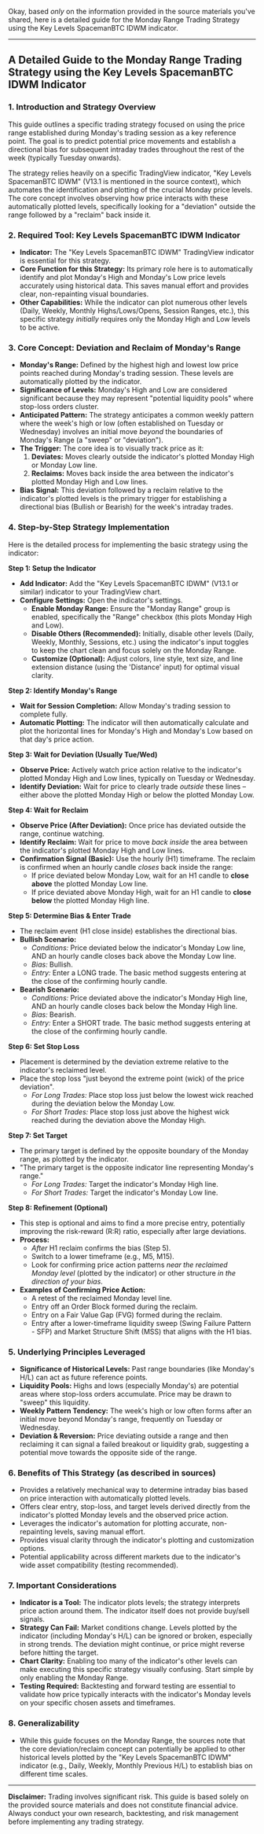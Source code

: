 Okay, based *only* on the information provided in the source materials you've shared, here is a detailed guide for the Monday Range Trading Strategy using the Key Levels SpacemanBTC IDWM indicator.

---

## A Detailed Guide to the Monday Range Trading Strategy using the Key Levels SpacemanBTC IDWM Indicator

### 1. Introduction and Strategy Overview

This guide outlines a specific trading strategy focused on using the price range established during Monday's trading session as a key reference point. The goal is to predict potential price movements and establish a directional bias for subsequent intraday trades throughout the rest of the week (typically Tuesday onwards).

The strategy relies heavily on a specific TradingView indicator, "Key Levels SpacemanBTC IDWM" (V13.1 is mentioned in the source context), which automates the identification and plotting of the crucial Monday price levels. The core concept involves observing how price interacts with these automatically plotted levels, specifically looking for a "deviation" outside the range followed by a "reclaim" back inside it.

### 2. Required Tool: Key Levels SpacemanBTC IDWM Indicator

*   **Indicator:** The "Key Levels SpacemanBTC IDWM" TradingView indicator is essential for this strategy.
*   **Core Function for this Strategy:** Its primary role here is to automatically identify and plot Monday's High and Monday's Low price levels accurately using historical data. This saves manual effort and provides clear, non-repainting visual boundaries.
*   **Other Capabilities:** While the indicator can plot numerous other levels (Daily, Weekly, Monthly Highs/Lows/Opens, Session Ranges, etc.), this specific strategy *initially* requires only the Monday High and Low levels to be active.

### 3. Core Concept: Deviation and Reclaim of Monday's Range

*   **Monday's Range:** Defined by the highest high and lowest low price points reached during Monday's trading session. These levels are automatically plotted by the indicator.
*   **Significance of Levels:** Monday's High and Low are considered significant because they may represent "potential liquidity pools" where stop-loss orders cluster.
*   **Anticipated Pattern:** The strategy anticipates a common weekly pattern where the week's high or low (often established on Tuesday or Wednesday) involves an initial move *beyond* the boundaries of Monday's Range (a "sweep" or "deviation").
*   **The Trigger:** The core idea is to visually track price as it:
    1.  **Deviates:** Moves clearly outside the indicator's plotted Monday High or Monday Low line.
    2.  **Reclaims:** Moves back inside the area between the indicator's plotted Monday High and Low lines.
*   **Bias Signal:** This deviation followed by a reclaim relative to the indicator's plotted levels is the primary trigger for establishing a directional bias (Bullish or Bearish) for the week's intraday trades.

### 4. Step-by-Step Strategy Implementation

Here is the detailed process for implementing the basic strategy using the indicator:

**Step 1: Setup the Indicator**
*   **Add Indicator:** Add the "Key Levels SpacemanBTC IDWM" (V13.1 or similar) indicator to your TradingView chart.
*   **Configure Settings:** Open the indicator's settings.
    *   **Enable Monday Range:** Ensure the "Monday Range" group is enabled, specifically the "Range" checkbox (this plots Monday High and Low).
    *   **Disable Others (Recommended):** Initially, disable other levels (Daily, Weekly, Monthly, Sessions, etc.) using the indicator's input toggles to keep the chart clean and focus solely on the Monday Range.
    *   **Customize (Optional):** Adjust colors, line style, text size, and line extension distance (using the 'Distance' input) for optimal visual clarity.

**Step 2: Identify Monday's Range**
*   **Wait for Session Completion:** Allow Monday's trading session to complete fully.
*   **Automatic Plotting:** The indicator will then automatically calculate and plot the horizontal lines for Monday's High and Monday's Low based on that day's price action.

**Step 3: Wait for Deviation (Usually Tue/Wed)**
*   **Observe Price:** Actively watch price action relative to the indicator's plotted Monday High and Low lines, typically on Tuesday or Wednesday.
*   **Identify Deviation:** Wait for price to clearly trade *outside* these lines – either above the plotted Monday High or below the plotted Monday Low.

**Step 4: Wait for Reclaim**
*   **Observe Price (After Deviation):** Once price has deviated outside the range, continue watching.
*   **Identify Reclaim:** Wait for price to move *back inside* the area between the indicator's plotted Monday High and Low lines.
*   **Confirmation Signal (Basic):** Use the hourly (H1) timeframe. The reclaim is confirmed when an hourly candle *closes* back inside the range:
    *   If price deviated below Monday Low, wait for an H1 candle to **close above** the plotted Monday Low line.
    *   If price deviated above Monday High, wait for an H1 candle to **close below** the plotted Monday High line.

**Step 5: Determine Bias & Enter Trade**
*   The reclaim event (H1 close inside) establishes the directional bias.
*   **Bullish Scenario:**
    *   *Conditions:* Price deviated below the indicator's Monday Low line, AND an hourly candle closes back above the Monday Low line.
    *   *Bias:* Bullish.
    *   *Entry:* Enter a LONG trade. The basic method suggests entering at the close of the confirming hourly candle.
*   **Bearish Scenario:**
    *   *Conditions:* Price deviated above the indicator's Monday High line, AND an hourly candle closes back below the Monday High line.
    *   *Bias:* Bearish.
    *   *Entry:* Enter a SHORT trade. The basic method suggests entering at the close of the confirming hourly candle.

**Step 6: Set Stop Loss**
*   Placement is determined by the deviation extreme relative to the indicator's reclaimed level.
*   Place the stop loss "just beyond the extreme point (wick) of the price deviation".
    *   *For Long Trades:* Place stop loss just below the lowest wick reached during the deviation below the Monday Low.
    *   *For Short Trades:* Place stop loss just above the highest wick reached during the deviation above the Monday High.

**Step 7: Set Target**
*   The primary target is defined by the opposite boundary of the Monday range, as plotted by the indicator.
*   "The primary target is the opposite indicator line representing Monday's range."
    *   *For Long Trades:* Target the indicator's Monday High line.
    *   *For Short Trades:* Target the indicator's Monday Low line.

**Step 8: Refinement (Optional)**
*   This step is optional and aims to find a more precise entry, potentially improving the risk-reward (R:R) ratio, especially after large deviations.
*   **Process:**
    *   *After* H1 reclaim confirms the bias (Step 5).
    *   Switch to a lower timeframe (e.g., M5, M15).
    *   Look for confirming price action patterns *near the reclaimed Monday level* (plotted by the indicator) or other structure *in the direction of your bias*.
*   **Examples of Confirming Price Action:**
    *   A retest of the reclaimed Monday level line.
    *   Entry off an Order Block formed during the reclaim.
    *   Entry on a Fair Value Gap (FVG) formed during the reclaim.
    *   Entry after a lower-timeframe liquidity sweep (Swing Failure Pattern - SFP) and Market Structure Shift (MSS) that aligns with the H1 bias.

### 5. Underlying Principles Leveraged

*   **Significance of Historical Levels:** Past range boundaries (like Monday's H/L) can act as future reference points.
*   **Liquidity Pools:** Highs and lows (especially Monday's) are potential areas where stop-loss orders accumulate. Price may be drawn to "sweep" this liquidity.
*   **Weekly Pattern Tendency:** The week's high or low often forms after an initial move beyond Monday's range, frequently on Tuesday or Wednesday.
*   **Deviation & Reversion:** Price deviating outside a range and then reclaiming it can signal a failed breakout or liquidity grab, suggesting a potential move towards the opposite side of the range.

### 6. Benefits of This Strategy (as described in sources)

*   Provides a relatively mechanical way to determine intraday bias based on price interaction with automatically plotted levels.
*   Offers clear entry, stop-loss, and target levels derived directly from the indicator's plotted Monday levels and the observed price action.
*   Leverages the indicator's automation for plotting accurate, non-repainting levels, saving manual effort.
*   Provides visual clarity through the indicator's plotting and customization options.
*   Potential applicability across different markets due to the indicator's wide asset compatibility (testing recommended).

### 7. Important Considerations

*   **Indicator is a Tool:** The indicator plots levels; the strategy interprets price action around them. The indicator itself does not provide buy/sell signals.
*   **Strategy Can Fail:** Market conditions change. Levels plotted by the indicator (including Monday's H/L) can be ignored or broken, especially in strong trends. The deviation might continue, or price might reverse before hitting the target.
*   **Chart Clarity:** Enabling too many of the indicator's other levels can make executing this specific strategy visually confusing. Start simple by only enabling the Monday Range.
*   **Testing Required:** Backtesting and forward testing are essential to validate how price typically interacts with the indicator's Monday levels on your specific chosen assets and timeframes.

### 8. Generalizability

*   While this guide focuses on the Monday Range, the sources note that the core deviation/reclaim concept can potentially be applied to other historical levels plotted by the "Key Levels SpacemanBTC IDWM" indicator (e.g., Daily, Weekly, Monthly Previous H/L) to establish bias on different time scales.

---

**Disclaimer:** Trading involves significant risk. This guide is based solely on the provided source materials and does not constitute financial advice. Always conduct your own research, backtesting, and risk management before implementing any trading strategy.